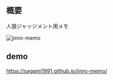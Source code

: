 ## 概要
人狼ジャッジメント用メモ

![jinro-memo](https://github.com/user-attachments/assets/2effc5db-cedd-4b17-ba6b-52a6061a5ffc)

## demo
https://sagami1991.github.io/jinro-memo/
